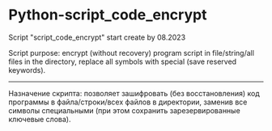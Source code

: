 # Python-script_code_encrypt
Script "script_code_encrypt" start create by 08.2023

Script purpose: encrypt (without recovery) program script in file/string/all files in the directory, replace all symbols with special (save reserved keywords).

---

Назначение скрипта: позволяет зашифровать (без восстановления) код программы в файла/строки/всех файлов в директории, заменив все символы специальными (при этом сохранить зарезервированные ключевые слова).
